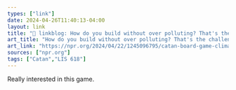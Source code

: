 ```yaml
---
types: ["link"]
date: 2024-04-26T11:40:13-04:00
layout: link
title: "🔗 linkblog: How do you build without over polluting? That's the challenge of new Catan board game'"
art_title: "How do you build without over polluting? That's the challenge of new Catan board game"
art_link: "https://npr.org/2024/04/22/1245096795/catan-board-game-climate-change-pollution"
sources: ["npr.org"]
tags: ["Catan","LIS 618"]
---
```

Really interested in this game.
